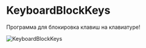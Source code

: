 # KeyboardBlockKeys

Программа для блокировка клавиш на клавиатуре!

![KeyboardBlockKeys](https://a.radikal.ru/a29/1809/3c/ed55cdf55052.png)
